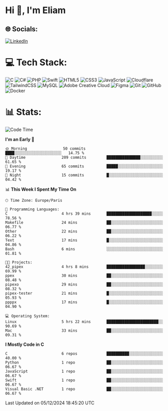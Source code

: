 <h1>Hi 👋, I'm Eliam</h1>

## 🌐 Socials:
[![LinkedIn](https://img.shields.io/badge/LinkedIn-%230077B5.svg?logo=linkedin&logoColor=white)](https://www.linkedin.com/in/eliam-detoh/) 

# 💻 Tech Stack:
![C](https://img.shields.io/badge/c-%2300599C.svg?style=for-the-badge&logo=c&logoColor=white) ![C#](https://img.shields.io/badge/c%23-%23239120.svg?style=for-the-badge&logo=csharp&logoColor=white) ![PHP](https://img.shields.io/badge/php-%23777BB4.svg?style=for-the-badge&logo=php&logoColor=white) ![Swift](https://img.shields.io/badge/swift-F54A2A?style=for-the-badge&logo=swift&logoColor=white) ![HTML5](https://img.shields.io/badge/html5-%23E34F26.svg?style=for-the-badge&logo=html5&logoColor=white) ![CSS3](https://img.shields.io/badge/css3-%231572B6.svg?style=for-the-badge&logo=css3&logoColor=white) ![JavaScript](https://img.shields.io/badge/javascript-%23323330.svg?style=for-the-badge&logo=javascript&logoColor=%23F7DF1E) ![Cloudflare](https://img.shields.io/badge/Cloudflare-F38020?style=for-the-badge&logo=Cloudflare&logoColor=white) ![TailwindCSS](https://img.shields.io/badge/tailwindcss-%2338B2AC.svg?style=for-the-badge&logo=tailwind-css&logoColor=white) ![MySQL](https://img.shields.io/badge/mysql-4479A1.svg?style=for-the-badge&logo=mysql&logoColor=white) ![Adobe Creative Cloud](https://img.shields.io/badge/Adobe%20Creative%20Cloud-DA1F26.svg?style=for-the-badge&logo=Adobe%20Creative%20Cloud&logoColor=white) ![Figma](https://img.shields.io/badge/figma-%23F24E1E.svg?style=for-the-badge&logo=figma&logoColor=white) ![Git](https://img.shields.io/badge/git-%23F05033.svg?style=for-the-badge&logo=git&logoColor=white) ![GitHub](https://img.shields.io/badge/github-%23121011.svg?style=for-the-badge&logo=github&logoColor=white) ![Docker](https://img.shields.io/badge/docker-%230db7ed.svg?style=for-the-badge&logo=docker&logoColor=white)

# 📊  Stats:
<!--START_SECTION:waka-->
![Code Time](http://img.shields.io/badge/Code%20Time-62%20hrs%202%20mins-blue)

**I'm an Early 🐤** 

```text
🌞 Morning                50 commits          ████░░░░░░░░░░░░░░░░░░░░░   14.75 % 
🌆 Daytime                209 commits         ███████████████░░░░░░░░░░   61.65 % 
🌃 Evening                65 commits          █████░░░░░░░░░░░░░░░░░░░░   19.17 % 
🌙 Night                  15 commits          █░░░░░░░░░░░░░░░░░░░░░░░░   04.42 % 
```


📊 **This Week I Spent My Time On** 

```text
🕑︎ Time Zone: Europe/Paris

💬 Programming Languages: 
C                        4 hrs 39 mins       ████████████████████░░░░░   78.56 % 
Makefile                 24 mins             ██░░░░░░░░░░░░░░░░░░░░░░░   06.77 % 
Other                    22 mins             ██░░░░░░░░░░░░░░░░░░░░░░░   06.22 % 
Text                     17 mins             █░░░░░░░░░░░░░░░░░░░░░░░░   04.86 % 
Bash                     6 mins              ░░░░░░░░░░░░░░░░░░░░░░░░░   01.81 % 

🐱‍💻 Projects: 
42_pipex                 4 hrs 8 mins        █████████████████░░░░░░░░   69.99 % 
ppex                     30 mins             ██░░░░░░░░░░░░░░░░░░░░░░░   08.48 % 
pipexo                   29 mins             ██░░░░░░░░░░░░░░░░░░░░░░░   08.32 % 
pipex-tester             21 mins             █░░░░░░░░░░░░░░░░░░░░░░░░   05.93 % 
ppppx                    17 mins             █░░░░░░░░░░░░░░░░░░░░░░░░   04.90 % 

💻 Operating System: 
Linux                    5 hrs 22 mins       ███████████████████████░░   90.69 % 
Mac                      33 mins             ██░░░░░░░░░░░░░░░░░░░░░░░   09.31 % 
```

**I Mostly Code in C** 

```text
C                        6 repos             ██████████░░░░░░░░░░░░░░░   40.00 % 
Python                   1 repo              ██░░░░░░░░░░░░░░░░░░░░░░░   06.67 % 
JavaScript               1 repo              ██░░░░░░░░░░░░░░░░░░░░░░░   06.67 % 
Swift                    1 repo              ██░░░░░░░░░░░░░░░░░░░░░░░   06.67 % 
Visual Basic .NET        1 repo              ██░░░░░░░░░░░░░░░░░░░░░░░   06.67 % 
```




 Last Updated on 05/12/2024 18:45:20 UTC
<!--END_SECTION:waka-->
